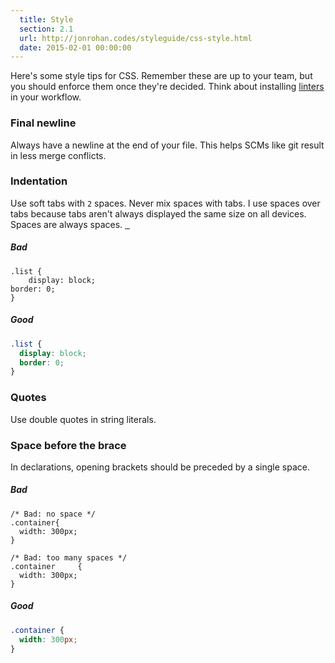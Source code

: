 ```yaml
---
  title: Style
  section: 2.1
  url: http://jonrohan.codes/styleguide/css-style.html
  date: 2015-02-01 00:00:00
---
```


Here's some style tips for CSS. Remember these are up to your team, but you should enforce them once they're decided. Think about installing [linters](/styleguide/editor-linting.html) in your workflow.

### Final newline

Always have a newline at the end of your file. This helps SCMs like git result in less merge conflicts.

### Indentation

Use soft tabs with `2` spaces. Never mix spaces with tabs. I use spaces over tabs because tabs aren't always displayed the same size on all devices. Spaces are always spaces. <u>&nbsp;&nbsp;</u>

##### Bad

```
.list {
    display: block;
border: 0;
}
```

##### Good

```css
.list {
  display: block;
  border: 0;
}
```

### Quotes

Use double quotes in string literals.

### Space before the brace

In declarations, opening brackets should be preceded by a single space.

##### Bad

```
/* Bad: no space */
.container{
  width: 300px;
}

/* Bad: too many spaces */
.container     {
  width: 300px;
}
```

##### Good

```css
.container {
  width: 300px;
}
```
